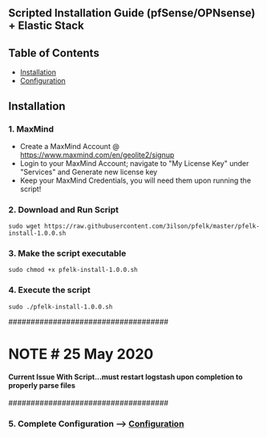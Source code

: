 ## Scripted Installation Guide (pfSense/OPNsense) + Elastic Stack 

## Table of Contents
- [Installation](#installation)
- [Configuration](#configuration)

## Installation

### 1. MaxMind
- Create a MaxMind Account @ https://www.maxmind.com/en/geolite2/signup
- Login to your MaxMind Account; navigate to "My License Key" under "Services" and Generate new license key
- Keep your MaxMind Credentials, you will need them upon running the script!

### 2. Download and Run Script
```
sudo wget https://raw.githubusercontent.com/3ilson/pfelk/master/pfelk-install-1.0.0.sh
```
### 3. Make the script executable 
```
sudo chmod +x pfelk-install-1.0.0.sh
```
### 4. Execute the script 
```
sudo ./pfelk-install-1.0.0.sh
```
####################################
# NOTE # 25 May 2020
#### Current Issue With Script...must restart logstash upon completion to properly parse files
####################################

### 5. Complete Configuration --> [Configuration](configuration.md)
